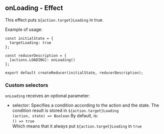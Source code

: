 ## onLoading - Effect

This effect puts `${action.target}Loading` in true.

Example of usage:

```
const initialState = {
  targetLoading: true
};

const reducerDescription = {
  [actions.LOADING]: onLoading()
};

export default createReducer(initialState, reducerDescription);
```

### Custom selectors
`onLoading` receives an optional parameter:
  * selector: Specifies a condition according to the action and the state. The condition result is stored in `${action.target}Loading`  
  `(action, state) => Boolean`
  By default, is:  
  `() => true`  
  Which means that it always put `${action.target}Loading` in `true`  
